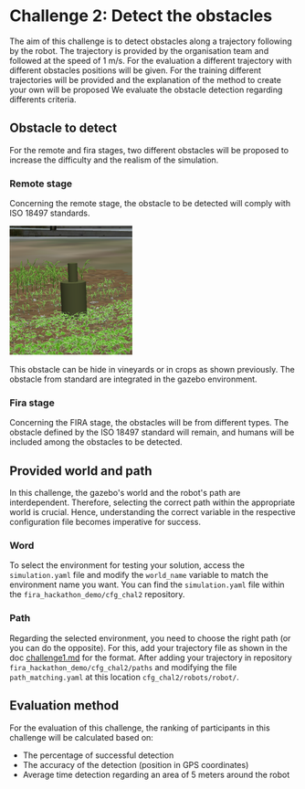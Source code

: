 # Challenge 2: Detect the obstacles
The aim of this challenge is to detect obstacles along a trajectory following by the robot.
The trajectory is provided by the organisation team and followed at the speed of 1 m/s.
For the evaluation a different trajectory with different obstacles positions will be given. For the training different trajectories will be provided and the explanation of the method to create your own will be proposed
We evaluate the obstacle detection regarding differents criteria.

## Obstacle to detect
For the remote and fira stages, two different obstacles will be proposed to increase the difficulty and the realism of the simulation.

### Remote stage
Concerning the remote stage, the obstacle to be detected will comply with ISO 18497 standards.

![Obstacle ISO 18497](images/Obstacle_ISO_18497.png)

This obstacle can be hide in vineyards or in crops as shown previously.
The obstacle from standard are integrated in the gazebo environment.

### Fira stage

Concerning the FIRA stage, the obstacles will be from different types. The obstacle defined by the ISO 18497 standard will remain, and humans will be included among the obstacles to be detected.

## Provided world and path
In this challenge, the gazebo's world and the robot's path are interdependent. Therefore, selecting the correct path within the appropriate world is crucial.
Hence, understanding the correct variable in the respective configuration file becomes imperative for success.

### Word
To select the environment for testing your solution, access the `simulation.yaml` file and modify the `world_name` variable to match the environment name you want.
You can find the `simulation.yaml` file within the `fira_hackathon_demo/cfg_chal2` repository.

### Path
Regarding the selected environment, you need to choose the right path (or you can do the opposite). For this, add your trajectory file as shown in the doc [challenge1.md](https://github.com/FiraHackathon/fira_hackathon_workspace/blob/devel/doc/challenge1.md) for the format. After adding your trajectory in repository `fira_hackathon_demo/cfg_chal2/paths` and modifying the file `path_matching.yaml` at this location `cfg_chal2/robots/robot/`.

## Evaluation method
For the evaluation of this challenge, the ranking of participants in this challenge will be calculated based on:
* The percentage of successful detection
* The accuracy of the detection (position in GPS coordinates)
* Average time detection regarding an area of 5 meters around the robot
